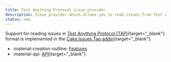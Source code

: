 ```yaml
---
title: Test Anything Protocol issue provider
description: Issue provider which allows you to read issues from Test Anything Protocol files.
status: new
---
```


Support for reading issues in [Test Anything Protocol (TAP)](https://testanything.org/){target="_blank"} format
is implemented in the [Cake.Issues.Tap addin](https://cakebuild.net/extensions/cake-issues-tap/){target="_blank"}.

<div class="grid cards" markdown>

- :material-creation-outline: [Features](features.md)
- :material-api: [API](https://cakebuild.net/extensions/cake-issues-tap){target="_blank"}

</div>
